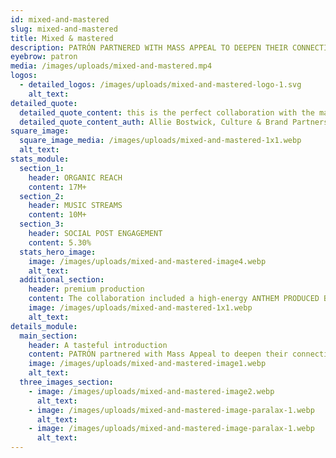 ```yaml
---
id: mixed-and-mastered
slug: mixed-and-mastered
title: Mixed & mastered
description: PATRÓN PARTNERED WITH MASS APPEAL TO DEEPEN THEIR CONNECTION TO THE CULTURE AND SHOWCASE CRAFTSMANSHIP WITH TWO OF THE MOST RESPECTED CREATORS.
eyebrow: patron
media: /images/uploads/mixed-and-mastered.mp4
logos:
  - detailed_logos: /images/uploads/mixed-and-mastered-logo-1.svg
    alt_text: 
detailed_quote:
  detailed_quote_content: this is the perfect collaboration with the master mixologist of hip hop, Hit-Boy
  detailed_quote_content_auth: Allie Bostwick, Culture & Brand Partnerships
square_image:
  square_image_media: /images/uploads/mixed-and-mastered-1x1.webp
  alt_text: 
stats_module:
  section_1:
    header: ORGANIC REACH
    content: 17M+
  section_2:
    header: MUSIC STREAMS
    content: 10M+
  section_3:
    header: SOCIAL POST ENGAGEMENT
    content: 5.30%
  stats_hero_image:
    image: /images/uploads/mixed-and-mastered-image4.webp
    alt_text: 
  additional_section:
    header: premium production
    content: The collaboration included a high-energy ANTHEM PRODUCED BY HITBOY FEATURING OFFSET inspired by PATRÓN’S new prestige tequila, PATRÓN EL ALTO, as well as an accompanying docuseries that highlights the parallels between crafting premium tequila and producing timeless music.
    image: /images/uploads/mixed-and-mastered-1x1.webp
    alt_text: 
details_module:
  main_section:
    header: A tasteful introduction
    content: PATRÓN partnered with Mass Appeal to deepen their connection to the culture AND CELEBRATE craftsmanship with some of the most respected HIP HOP creators in Las Vegas with hitboy and a surprise performance from missy elliot
    image: /images/uploads/mixed-and-mastered-image1.webp
    alt_text: 
  three_images_section:
    - image: /images/uploads/mixed-and-mastered-image2.webp
      alt_text: 
    - image: /images/uploads/mixed-and-mastered-image-paralax-1.webp
      alt_text: 
    - image: /images/uploads/mixed-and-mastered-image-paralax-1.webp
      alt_text: 
---
```

